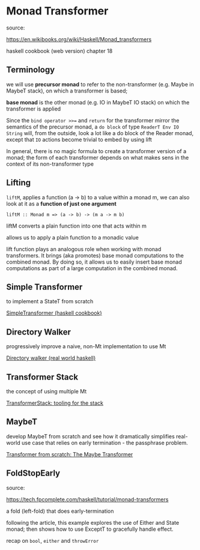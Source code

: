 # Monad Transformer

source:

https://en.wikibooks.org/wiki/Haskell/Monad_transformers

haskell cookbook (web version) chapter 18

## Terminology

we will use **precursor monad** to refer to the non-transformer (e.g.
Maybe in MaybeT stack), on which a transformer is based;

**base monad** is the other monad (e.g. IO in MaybeT IO stack)
on which the transformer is applied

Since the `bind operator >>=` and `return` for the transformer
mirror the semantics of the precursor monad, a `do block` of type
`ReaderT Env IO String` will, from the outside, look a lot like a
do block of the Reader monad, except that `IO` actions become
trivial to embed by using lift

In general, there is no magic formula to create a transformer
version of a monad; the form of each transformer depends on what
makes sens in the context of its non-transformer type

## Lifting

`liftM`, applies a function (a -> b) to a value within a monad m,
we can also look at it as a **function of just one argument**

`liftM :: Monad m => (a -> b) -> (m a -> m b)`

liftM converts a plain function into one that acts within m

allows us to apply a plain function to a monadic value

lift function plays an analogous role when working with monad
transformers. It brings (aka promotes) base monad computations
to the combined monad. By doing so, it allows us to easily insert
base monad computations as part of a large computation in the
combined monad.

## Simple Transformer

to implement a StateT from scratch

[SimpleTransformer (haskell cookbook)](src/SimpleTransformer)

## Directory Walker

progressively improve a naive, non-Mt implementation to use Mt

[Directory walker (real world haskell)](src/DirWalker)

## Transformer Stack

the concept of using multiple Mt

[TransformerStack: tooling for the stack](src/TransformerStack)

## MaybeT

develop MaybeT from scratch and see how it dramatically simplifies
real-world use case that relies on early termination - the passphrase problem.

[Transformer from scratch: The Maybe Transformer](src/MaybeTrans)

## FoldStopEarly

source:

https://tech.fpcomplete.com/haskell/tutorial/monad-transformers

a fold (left-fold) that does early-termination

following the article, this example explores the use of Either
and State monad; then shows how to use ExceptT to gracefully
handle effect.

recap on `bool`, `either` and `throwError`
